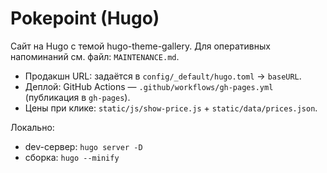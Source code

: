 # Pokepoint (Hugo)

Сайт на Hugo с темой hugo-theme-gallery. Для оперативных напоминаний см. файл: `MAINTENANCE.md`.

- Продакшн URL: задаётся в `config/_default/hugo.toml` → `baseURL`.
- Деплой: GitHub Actions — `.github/workflows/gh-pages.yml` (публикация в `gh-pages`).
- Цены при клике: `static/js/show-price.js` + `static/data/prices.json`.

Локально:
- dev-сервер: `hugo server -D`
- сборка: `hugo --minify`


